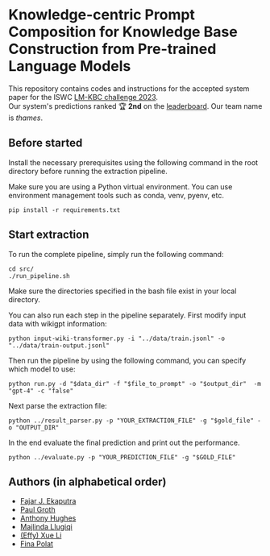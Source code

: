 # Knowledge-centric Prompt Composition for Knowledge Base Construction from Pre-trained Language Models

This repository contains codes and instructions for the accepted system paper for the ISWC [LM-KBC challenge 2023](https://lm-kbc.github.io/challenge2023/).  
Our system's predictions ranked :trophy: **2nd** on the [leaderboard](https://codalab.lisn.upsaclay.fr/competitions/14777#results). Our team name is *thames*.

## Before started

Install the necessary prerequisites using the following command in the root directory before running the extraction pipeline. 

Make sure you are using a Python virtual environment. You can use environment management tools such as conda, venv, pyenv, etc.  

```
pip install -r requirements.txt
```


## Start extraction

To run the complete pipeline, simply run the following command:

```
cd src/
./run_pipeline.sh
```

Make sure the directories specified in the bash file exist in your local directory. 

You can also run each step in the pipeline separately. 
First modify input data with wikigpt information:

```
python input-wiki-transformer.py -i "../data/train.jsonl" -o "../data/train-output.jsonl"
```

Then run the pipeline by using the following command, you can specify which model to use:

```
python run.py -d "$data_dir" -f "$file_to_prompt" -o "$output_dir"  -m "gpt-4" -c "false"
```

Next parse the extraction file:

```
python ../result_parser.py -p "YOUR_EXTRACTION_FILE" -g "$gold_file" -o "OUTPUT_DIR"
```

In the end evaluate the final prediction and print out the performance.

```
python ../evaluate.py -p "YOUR_PREDICTION_FILE" -g "$GOLD_FILE"
```



## Authors (in alphabetical order)
- [Fajar J. Ekaputra](https://juang.id/)
- [Paul Groth](https://pgroth.com/)
- [Anthony Hughes](https://www.linkedin.com/in/anthonyyhughes/)
- [Majlinda Llugiqi](https://www.wu.ac.at/en/dpkm/team/majlinda-llugiqi/)
- [(Effy) Xue Li](https://effyli.github.io/)
- [Fina Polat](https://www.linkedin.com/in/finapolat/)


